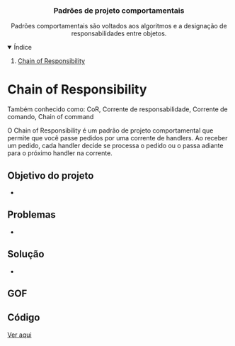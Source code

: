 <p align="center">
  <h3 align="center">Padrões de projeto comportamentais</h3>

  <p align="center">
    Padrões comportamentais são voltados aos algoritmos e a designação de responsabilidades entre objetos.
  </p>
</p>


<!-- TABLE OF CONTENTS -->
<details open="open">
  <summary>Índice</summary>
  <ol>
    <li>
      <a href="#Chain-of-Responsibility">Chain of Responsibility</a>
    </li>
</details>

# Chain of Responsibility

Também conhecido como: CoR, Corrente de responsabilidade, Corrente de comando, Chain of command

O Chain of Responsibility é um padrão de projeto comportamental que permite que você passe pedidos por uma corrente de handlers. Ao receber um pedido, cada handler decide se processa o pedido ou o passa adiante para o próximo handler na corrente.



## Objetivo do projeto

- 

## Problemas

- 

## Solução

- 

## GOF

> 

## Código

[Ver aqui](https://github.com/danielso2007/padroes_de_projeto_comportamentais)
